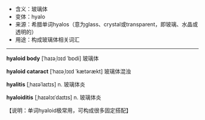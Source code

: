- <span class="definition">含义：玻璃体</span>
- <span class="definition">变体：hyalo</span>
- <span class="definition">来源：希腊单词hyalos（意为glass、crystal或transparent，即玻璃、水晶或透明的）</span>
- <span class="definition">用途：构成玻璃体相关词汇</span>


---


<span class="vocabulary">**hyaloid body**</span> [ˈhaɪəˌlɔɪd ˈbɒdi] 玻璃体

<span class="vocabulary">**hyaloid cataract**</span> [ˈhaɪəˌlɔɪd ˈkætərækt] 玻璃体混浊

<span class="vocabulary">**hyalitis**</span> [ˌhaɪəˈlaɪtɪs] n. 玻璃体炎

<span class="vocabulary">**hyaloiditis**</span> [ˌhaɪəlɔɪˈdaɪtɪs] n. 玻璃体炎

【说明：单词hyaloid极常用，可构成很多固定搭配】